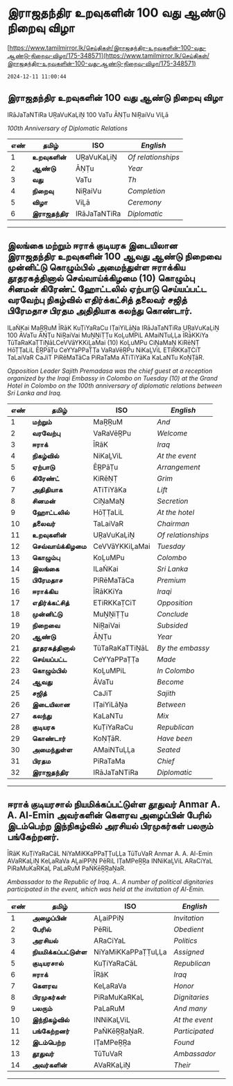 # இராஜதந்திர உறவுகளின் 100 வது ஆண்டு நிறைவு விழா

[https://www.tamilmirror.lk/செய்திகள்/இராஜதந்திர-உறவுகளின்-100-வது-ஆண்டு-நிறைவு-விழா/175-348571](https://www.tamilmirror.lk/செய்திகள்/இராஜதந்திர-உறவுகளின்-100-வது-ஆண்டு-நிறைவு-விழா/175-348571)

`2024-12-11 11:00:44`

## இராஜதந்திர உறவுகளின் 100 வது ஆண்டு நிறைவு விழா

IRāJaTaNTiRa UṞaVuKaḶiṈ 100 VaTu ĀṆṬu NiṞaiVu ViḺā

*100th Anniversary of Diplomatic Relations*

எண்|**தமிழ்**|ISO|*English*
---|---|---|---
1|**உறவுகளின்**|UṞaVuKaḶiṈ|*Of relationships*
2|**ஆண்டு**|ĀṆṬu|*Year*
3|**வது**|VaTu|*Th*
4|**நிறைவு**|NiṞaiVu|*Completion*
5|**விழா**|ViḺā|*Ceremony*
6|**இராஜதந்திர**|IRāJaTaNTiRa|*Diplomatic*

---

## இலங்கை மற்றும் ஈராக் குடியரசு இடையிலான இராஜதந்திர உறவுகளின் 100 ஆவது ஆண்டு நிறைவை முன்னிட்டு கொழும்பில் அமைந்துள்ள ஈராக்கிய தூதரகத்தினால் ​செவ்வாய்க்கிழமை (10) கொழும்பு சினமன் கிரேண்ட் ஹோட்டலில் ஏற்பாடு செய்யப்பட்ட வரவேற்பு நிகழ்வில் எதிர்க்கட்சித் தலைவர் சஜித் பிரேமதாச பிரதம அதிதியாக கலந்து கொண்டார்.

ILaṄKai MaṞṞuM ĪRāK KuṬiYaRaCu IṬaiYiLāṈa IRāJaTaNTiRa UṞaVuKaḶiṈ 100 ĀVaTu ĀṆṬu NiṞaiVai MuṈṈiṬṬu KoḺuMPiL AMaiNTuḶḶa ĪRāKKiYa TūTaRaKaTTiṈāL ​CeVVāYKKiḺaMai (10) KoḺuMPu CiṈaMaṈ KiRēṆṬ HōṬṬaLiL ĒṞPāṬu CeYYaPPaṬṬa VaRaVēṞPu NiKaḺViL ETiRKKaṬCiT TaLaiVaR CaJiT PiRēMaTāCa PiRaTaMa ATiTiYāKa KaLaNTu KoṆṬāR.

*Opposition Leader Sajith Premadasa was the chief guest at a reception organized by the Iraqi Embassy in Colombo on Tuesday (10) at the Grand Hotel in Colombo on the 100th anniversary of diplomatic relations between Sri Lanka and Iraq.*

எண்|**தமிழ்**|ISO|*English*
---|---|---|---
1|**மற்றும்**|MaṞṞuM|*And*
2|**வரவேற்பு**|VaRaVēṞPu|*Welcome*
3|**ஈராக்**|ĪRāK|*Iraq*
4|**நிகழ்வில்**|NiKaḺViL|*At the event*
5|**ஏற்பாடு**|ĒṞPāṬu|*Arrangement*
6|**கிரேண்ட்**|KiRēṆṬ|*Grim*
7|**அதிதியாக**|ATiTiYāKa|*Lift*
8|**சினமன்**|CiṈaMaṈ|*Secretion*
9|**ஹோட்டலில்**|HōṬṬaLiL|*At the hotel*
10|**தலைவர்**|TaLaiVaR|*Chairman*
11|**உறவுகளின்**|UṞaVuKaḶiṈ|*Of relationships*
12|**​செவ்வாய்க்கிழமை**|​CeVVāYKKiḺaMai|*Tuesday*
13|**கொழும்பு**|KoḺuMPu|*Colombo*
14|**இலங்கை**|ILaṄKai|*Sri Lanka*
15|**பிரேமதாச**|PiRēMaTāCa|*Premium*
16|**ஈராக்கிய**|ĪRāKKiYa|*Iraqi*
17|**எதிர்க்கட்சித்**|ETiRKKaṬCiT|*Opposition*
18|**முன்னிட்டு**|MuṈṈiṬṬu|*Conclude*
19|**நிறைவை**|NiṞaiVai|*Subsided*
20|**ஆண்டு**|ĀṆṬu|*Year*
21|**தூதரகத்தினால்**|TūTaRaKaTTiṈāL|*By the embassy*
22|**செய்யப்பட்ட**|CeYYaPPaṬṬa|*Made*
23|**கொழும்பில்**|KoḺuMPiL|*In Colombo*
24|**ஆவது**|ĀVaTu|*Become*
25|**சஜித்**|CaJiT|*Sajith*
26|**இடையிலான**|IṬaiYiLāṈa|*Between*
27|**கலந்து**|KaLaNTu|*Mix*
28|**குடியரசு**|KuṬiYaRaCu|*Republican*
29|**கொண்டார்**|KoṆṬāR.|*Have been*
30|**அமைந்துள்ள**|AMaiNTuḶḶa|*Seated*
31|**பிரதம**|PiRaTaMa|*Chief*
32|**இராஜதந்திர**|IRāJaTaNTiRa|*Diplomatic*

---

## ஈராக் குடியரசால் நியமிக்கப்பட்டுள்ள தூதுவர் Anmar A. A. Al-Emin அவர்களின் கெளரவ அழைப்பின் பேரில் இடம்பெற்ற இந்நிகழ்வில் அரசியல் பிரமுகர்கள் பலரும் பங்கேற்றனர்.

ĪRāK KuṬiYaRaCāL NiYaMiKKaPPaṬṬuḶḶa TūTuVaR Anmar A. A. Al-Emin AVaRKaḶiṈ KeḶaRaVa AḺaiPPiṈ PēRiL IṬaMPeṞṞa INNiKaḺViL ARaCiYaL PiRaMuKaRKaḶ PaLaRuM PaṄKēṞṞaṈaR.

*Ambassador to the Republic of Iraq. A.. A number of political dignitaries participated in the event, which was held at the invitation of Al-Emin.*

எண்|**தமிழ்**|ISO|*English*
---|---|---|---
1|**அழைப்பின்**|AḺaiPPiṈ|*Invitation*
2|**பேரில்**|PēRiL|*Obedient*
3|**அரசியல்**|ARaCiYaL|*Politics*
4|**நியமிக்கப்பட்டுள்ள**|NiYaMiKKaPPaṬṬuḶḶa|*Assigned*
5|**குடியரசால்**|KuṬiYaRaCāL|*Republican*
6|**ஈராக்**|ĪRāK|*Iraq*
7|**கெளரவ**|KeḶaRaVa|*Honor*
8|**பிரமுகர்கள்**|PiRaMuKaRKaḶ|*Dignitaries*
9|**பலரும்**|PaLaRuM|*And many*
10|**இந்நிகழ்வில்**|INNiKaḺViL|*At the event*
11|**பங்கேற்றனர்**|PaṄKēṞṞaṈaR.|*Participated*
12|**இடம்பெற்ற**|IṬaMPeṞṞa|*Found*
13|**தூதுவர்**|TūTuVaR|*Ambassador*
14|**அவர்களின்**|AVaRKaḶiṈ|*Their*

---
